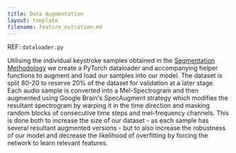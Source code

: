 ```yaml
---
title: Data Augmentation
layout: template
filename: feature_extration.md
--- 
```


REF: `dataloader.py`

Utilising the individual keystroke samples obtained in the [Segmentation Methodology](segmentation.md) we create a PyTorch dataloader and accompanying helper functions to augment and load our samples into our model. The dataset is split 80-20 to reserve 20% of the dataset for validation at a later stage. Each audio sample is converted into a Mel-Spectrogram and then augmented using Google Brain's SpecAugment strategy which modifies the resultant spectrogram by warping it in the time direction and masking random blocks of consecutive time steps and mel-frequency channels. This is done both to increase the size of our dataset - as each sample has several resultant augmented versions - but to also increase the robustness of our model and decrease the likelihood of overfitting by forcing the network to learn relevant features.



